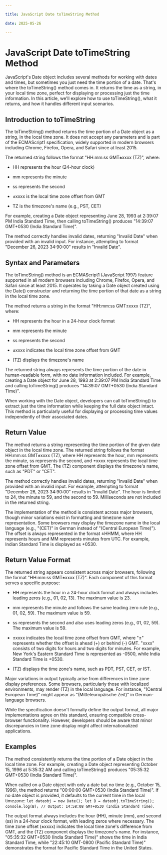 ```yaml
---

title: JavaScript Date toTimeString Method

date: 2025-05-26

---
```



# JavaScript Date toTimeString Method

JavaScript's Date object includes several methods for working with dates and times, but sometimes you just need the time portion of a date. That's where the toTimeString() method comes in. It returns the time as a string, in your local time zone, perfect for displaying or processing just the time information. In this article, we'll explore how to use toTimeString(), what it returns, and how it handles different input scenarios.


## Introduction to toTimeString

The toTimeString() method returns the time portion of a Date object as a string, in the local time zone. It does not accept any parameters and is part of the ECMAScript1 specification, widely supported in modern browsers including Chrome, Firefox, Opera, and Safari since at least 2015.

The returned string follows the format "HH:mm:ss GMT±xxxx (TZ)", where:

- HH represents the hour (24-hour clock)

- mm represents the minute

- ss represents the second

- ±xxxx is the local time zone offset from GMT

- TZ is the timezone's name (e.g., PST, CET)

For example, creating a Date object representing June 28, 1993 at 2:39:07 PM India Standard Time, then calling toTimeString() produces "14:39:07 GMT+0530 (India Standard Time)".

The method correctly handles invalid dates, returning "Invalid Date" when provided with an invalid input. For instance, attempting to format "December 26, 2023 34:90:00" results in "Invalid Date".


## Syntax and Parameters

The toTimeString() method is an ECMAScript1 (JavaScript 1997) feature supported in all modern browsers including Chrome, Firefox, Opera, and Safari since at least 2015. It operates by taking a Date object created using the Date() constructor and returning the time portion of that date as a string in the local time zone.

The method returns a string in the format "HH:mm:ss GMT±xxxx (TZ)", where:

- HH represents the hour in a 24-hour clock format

- mm represents the minute

- ss represents the second

- ±xxxx indicates the local time zone offset from GMT

- (TZ) displays the timezone's name

The returned string always represents the time portion of the date in human-readable form, with no date information included. For example, creating a Date object for June 28, 1993 at 2:39:07 PM India Standard Time and calling toTimeString() produces "14:39:07 GMT+0530 (India Standard Time)".

When working with the Date object, developers can call toTimeString() to extract just the time information while keeping the full date object intact. This method is particularly useful for displaying or processing time values independently of their associated dates.


## Return Value

The method returns a string representing the time portion of the given date object in the local time zone. The returned string follows the format HH:mm:ss GMT±xxxx (TZ), where HH represents the hour, mm represents the minute, ss represents the second, and ±xxxx represents the local time zone offset from GMT. The (TZ) component displays the timezone's name, such as "PDT" or "CET".

The method correctly handles invalid dates, returning "Invalid Date" when provided with an invalid input. For example, attempting to format "December 26, 2023 34:90:00" results in "Invalid Date". The hour is limited to 24, the minute to 59, and the second to 59. Milliseconds are not included in the returned string.

The implementation of the method is consistent across major browsers, though minor variations exist in formatting and timezone name representation. Some browsers may display the timezone name in the local language (e.g., "(CET)" in German instead of "(Central European Time)"). The offset is always represented in the format ±HHMM, where HH represents hours and MM represents minutes from UTC. For example, Indian Standard Time is displayed as +0530.


## Return Value Format

The returned string appears consistent across major browsers, following the format "HH:mm:ss GMT±xxxx (TZ)". Each component of this format serves a specific purpose:

- HH represents the hour in a 24-hour clock format and always includes leading zeros (e.g., 01, 02, 13). The maximum value is 23.

- mm represents the minute and follows the same leading zero rule (e.g., 01, 02, 59). The maximum value is 59.

- ss represents the second and also uses leading zeros (e.g., 01, 02, 59). The maximum value is 59.

- ±xxxx indicates the local time zone offset from GMT, where "±" represents whether the offset is ahead (+) or behind (-) GMT. "xxxx" consists of two digits for hours and two digits for minutes. For example, New York's Eastern Standard Time is represented as -0500, while India Standard Time is +0530.

- (TZ) displays the time zone's name, such as PDT, PST, CET, or IST.

Major variations in output typically arise from differences in time zone display preferences. Some browsers, particularly those with localized environments, may render (TZ) in the local language. For instance, "(Central European Time)" might appear as "(Mitteleuropäische Zeit)" in German-language browsers.

While the specification doesn't formally define the output format, all major implementations agree on this standard, ensuring compatible cross-browser functionality. However, developers should be aware that minor discrepancies in time zone display might affect internationalized applications.


## Examples

The method consistently returns the time portion of a Date object in the local time zone. For example, creating a Date object representing October 15, 1996 at 5:35:32 AM and calling toTimeString() produces "05:35:32 GMT+0530 (India Standard Time)".

When called on a Date object with only a date but no time (e.g., October 15, 1996), the method returns "00:00:00 GMT+0530 (India Standard Time)". If no date object is provided, it defaults to the current time in the local timezone: `let dateobj = new Date(); let B = dateobj.toTimeString(); console.log(B); // Output: 14:58:08 GMT+0530 (India Standard Time)`.

The output format always includes the hour (HH), minute (mm), and second (ss) in a 24-hour clock format, with leading zeros where necessary. The time zone offset (±xxxx) indicates the local time zone's difference from GMT, and the (TZ) component displays the timezone's name. For instance, "05:35:32 GMT+0530 (India Standard Time)" shows the time in India Standard Time, while "22:45:10 GMT-0800 (Pacific Standard Time)" demonstrates the format for Pacific Standard Time in the United States.

